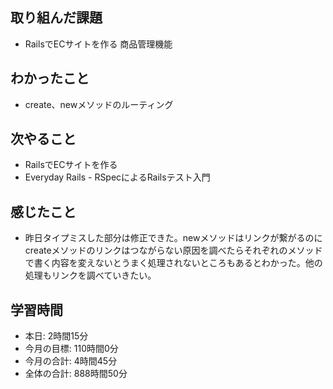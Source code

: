 ## 取り組んだ課題
- RailsでECサイトを作る 商品管理機能
## わかったこと
- create、newメソッドのルーティング
## 次やること
- RailsでECサイトを作る
- Everyday Rails - RSpecによるRailsテスト入門
## 感じたこと
- 昨日タイプミスした部分は修正できた。newメソッドはリンクが繋がるのにcreateメソッドのリンクはつながらない原因を調べたらそれぞれのメソッドで書く内容を変えないとうまく処理されないところもあるとわかった。他の処理もリンクを調べていきたい。
## 学習時間
- 本日: 2時間15分
- 今月の目標: 110時間0分
- 今月の合計: 4時間45分
- 全体の合計: 888時間50分
